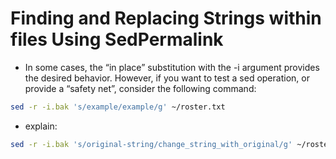 # Finding and Replacing Strings within files Using SedPermalink

- In some cases, the “in place” substitution with the -i argument provides the desired behavior. However, if you want to test a sed   operation, or provide a “safety net”, consider the following command:

```bash 
sed -r -i.bak 's/example/example/g' ~/roster.txt
```
- explain:
```bash 
sed -r -i.bak 's/original-string/change_string_with_original/g' ~/roster.txt
```
